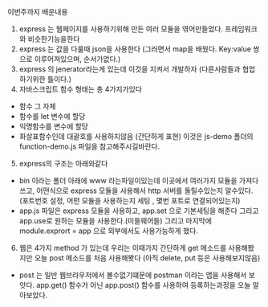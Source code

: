 이번주까지 배운내용

1. express 는 웹페이지를 사용하기위해 만든 여러 모듈을 엮어만들었다. 프레임워크와 비슷한기능을한다
2. express 는 값을 다룰때 json을 사용한다 (그러면서 map을 배웠다. Key:value 쌍으로 이루어져있으며, 순서가없다.)
3. express 의 jenerator라는게 있는데 이것을 지켜서 개발하자 (다른사람들과 협업하기위한 틀이다.)
4. 자바스크립트 함수 형태는 총 4가지가있다
  - 함수 그 자체
  - 함수를 let 변수에 할당
  - 익명함수를 변수에 할당
  - 화살표함수인데 대괄호를 사용하지않음 (간단하게 표현)
이것은 js-demo 폴더의 function-demo.js 파일을 참고해주시길바란다.
5. express의 구조는 아래와같다
  - bin 이라는 폴더 아래에 www 라는파일이있는데 이곳에서 여러가지 모듈을 가져다쓰고, 어떤식으로 express 모듈을 사용해서 http 서버를 돌릴수있는지 알수있다.
    (포트번호 설정, 어떤 모듈을 사용하는지 세팅 , 몇번 포트로 연결되어있는지)
  - app.js 파일은 express 모듈을 사용하고, app.set 으로 기본세팅을 해준다 그리고 app.use로 원하는 모듈을 사용한다.(미들웨어들) 그리고 마지막에 module.exprort = app 으로 외부에서도 사용가능하게 했다.
6. 웹은 4가지 method 가 있는데 우리는 이때가지 간단하게 get 메소드를 사용해봤지만 오늘 post 메소드를 처음 사용해봣다
(아직 delete, put 등은 사용해보지않음)
- post 는 일반 웹브라우저에서 볼수없기떄문에 postman 이라는 앱을 사용해서 보앗다. app.get() 함수가 아닌 app.post() 함수를 사용하여 등록하는과정을 오늘 알아보았다.
